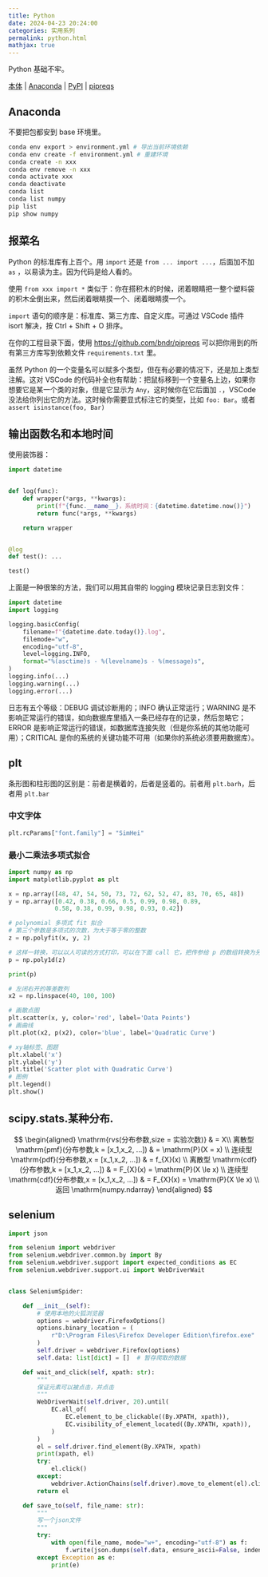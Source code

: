 ```yaml
---
title: Python
date: 2024-04-23 20:24:00
categories: 实用系列
permalink: python.html
mathjax: true
---
```


Python 基础不牢。

[本体](https://docs.python.org/zh-cn/3/tutorial/whatnow.html)
| [Anaconda](https://mirrors.tuna.tsinghua.edu.cn/help/anaconda/)
| [PyPI](https://pypi.org/)
| [pipreqs](https://github.com/bndr/pipreqs)

<!--more-->

## Anaconda

不要把包都安到 base 环境里。

```sh
conda env export > environment.yml # 导出当前环境依赖
conda env create -f environment.yml # 重建环境
conda create -n xxx
conda env remove -n xxx
conda activate xxx
conda deactivate
conda list
conda list numpy
pip list
pip show numpy
```

## 报菜名

Python 的标准库有上百个。用 `import` 还是 `from ... import ...`，后面加不加 `as` ，以易读为主。因为代码是给人看的。

使用 `from xxx import *` 类似于：你在搭积木的时候，闭着眼睛把一整个塑料袋的积木全倒出来，然后闭着眼睛摸一个、闭着眼睛摸一个。

`import` 语句的顺序是：标准库、第三方库、自定义库。可通过 VSCode 插件 isort 解决，按 Ctrl + Shift + O 排序。

在你的工程目录下面，使用 https://github.com/bndr/pipreqs 可以把你用到的所有第三方库写到依赖文件 `requirements.txt` 里。

虽然 Python 的一个变量名可以赋多个类型，但在有必要的情况下，还是加上类型注解。这对 VSCode 的代码补全也有帮助：把鼠标移到一个变量名上边，如果你想要它是某一个类的对象，但是它显示为 `Any`，这时候你在它后面加 `.`，VSCode 没法给你列出它的方法。这时候你需要显式标注它的类型，比如 `foo: Bar`。或者 `assert isinstance(foo, Bar)`

## 输出函数名和本地时间

使用装饰器：

```py
import datetime


def log(func):
    def wrapper(*args, **kwargs):
        print(f"{func.__name__}，系统时间：{datetime.datetime.now()}")
        return func(*args, **kwargs)

    return wrapper


@log
def test(): ...

test()
```

上面是一种很笨的方法，我们可以用其自带的 logging 模块记录日志到文件：

```py
import datetime
import logging

logging.basicConfig(
    filename=f"{datetime.date.today()}.log",
    filemode="w",
    encoding="utf-8",
    level=logging.INFO,
    format="%(asctime)s - %(levelname)s - %(message)s",
)
logging.info(...)
logging.warning(...)
logging.error(...)
```

日志有五个等级：DEBUG 调试诊断用的；INFO 确认正常运行；WARNING 是不影响正常运行的错误，如向数据库里插入一条已经存在的记录，然后忽略它；ERROR 是影响正常运行的错误，如数据库连接失败（但是你系统的其他功能可用）；CRITICAL 是你的系统的关键功能不可用（如果你的系统必须要用数据库）。

## plt

条形图和柱形图的区别是：前者是横着的，后者是竖着的。前者用 `plt.barh`，后者用 `plt.bar`

### 中文字体

```py
plt.rcParams["font.family"] = "SimHei"
```

### 最小二乘法多项式拟合

```py
import numpy as np
import matplotlib.pyplot as plt

x = np.array([48, 47, 54, 50, 73, 72, 62, 52, 47, 83, 70, 65, 48])
y = np.array([0.42, 0.38, 0.66, 0.5, 0.99, 0.98, 0.89,
             0.58, 0.38, 0.99, 0.98, 0.93, 0.42])

# polynomial 多项式 fit 拟合
# 第三个参数是多项式的次数，为大于等于零的整数
z = np.polyfit(x, y, 2)

# 这样一转换，可以以人可读的方式打印，可以在下面 call 它，把传参给 p 的数组转换为另一个数组
p = np.poly1d(z)

print(p)

# 左闭右开的等差数列
x2 = np.linspace(40, 100, 100)

# 画散点图
plt.scatter(x, y, color='red', label='Data Points')
# 画曲线
plt.plot(x2, p(x2), color='blue', label='Quadratic Curve')

# xy轴标签、图题
plt.xlabel('x')
plt.ylabel('y')
plt.title('Scatter plot with Quadratic Curve')
# 图例
plt.legend()
plt.show()
```

## scipy.stats.某种分布.

$$
\begin{aligned}
\mathrm{rvs(分布参数,size = 实验次数)} & = X\\
离散型 \mathrm{pmf}(分布参数,k = [x_1,x_2, ...]) &  = \mathrm{P}(X = x) \\
连续型 \mathrm{pdf}(分布参数,x = [x_1,x_2, ...]) & = f_{X}(x) \\
离散型 \mathrm{cdf}(分布参数,k = [x_1,x_2, ...]) & = F_{X}(x) = \mathrm{P}(X \le x) \\
连续型 \mathrm{cdf}(分布参数,x = [x_1,x_2, ...]) & = F_{X}(x) = \mathrm{P}(X \le x) \\
返回 \mathrm{numpy.ndarray}
\end{aligned}
$$

## selenium

```py
import json

from selenium import webdriver
from selenium.webdriver.common.by import By
from selenium.webdriver.support import expected_conditions as EC
from selenium.webdriver.support.ui import WebDriverWait


class SeleniumSpider:

    def __init__(self):
        # 使用本地的火狐浏览器
        options = webdriver.FirefoxOptions()
        options.binary_location = (
            r"D:\Program Files\Firefox Developer Edition\firefox.exe"
        )
        self.driver = webdriver.Firefox(options)
        self.data: list[dict] = []  # 暂存爬取的数据

    def wait_and_click(self, xpath: str):
        """
        保证元素可以被点击，并点击
        """
        WebDriverWait(self.driver, 20).until(
            EC.all_of(
                EC.element_to_be_clickable((By.XPATH, xpath)),
                EC.visibility_of_element_located((By.XPATH, xpath)),
            )
        )
        el = self.driver.find_element(By.XPATH, xpath)
        print(xpath, el)
        try:
            el.click()
        except:
            webdriver.ActionChains(self.driver).move_to_element(el).click(el).perform()
        return el

    def save_to(self, file_name: str):
        """
        写一个json文件
        """
        try:
            with open(file_name, mode="w+", encoding="utf-8") as f:
                f.write(json.dumps(self.data, ensure_ascii=False, indent=2))
        except Exception as e:
            print(e)
```
